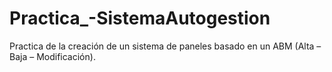 # Practica_-SistemaAutogestion
Practica de la creación de un sistema de paneles basado en un ABM (Alta – Baja – Modificación).
